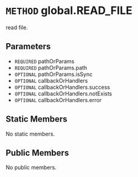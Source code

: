 # `METHOD` global.READ_FILE
read file.

## Parameters
* `REQUIRED` pathOrParams 
* `REQUIRED` pathOrParams.path 
* `OPTIONAL` pathOrParams.isSync 
* `OPTIONAL` callbackOrHandlers 
* `OPTIONAL` callbackOrHandlers.success 
* `OPTIONAL` callbackOrHandlers.notExists 
* `OPTIONAL` callbackOrHandlers.error 

## Static Members
No static members.

## Public Members
No public members.
